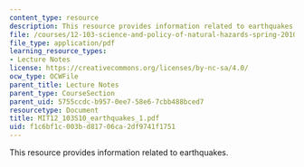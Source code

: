 ```yaml
---
content_type: resource
description: This resource provides information related to earthquakes.
file: /courses/12-103-science-and-policy-of-natural-hazards-spring-2010/f1c6bf1c003bd81706ca2df9741f1751_MIT12_103S10_earthquakes_1.pdf
file_type: application/pdf
learning_resource_types:
- Lecture Notes
license: https://creativecommons.org/licenses/by-nc-sa/4.0/
ocw_type: OCWFile
parent_title: Lecture Notes
parent_type: CourseSection
parent_uid: 5755ccdc-b957-0ee7-58e6-7cbb488bced7
resourcetype: Document
title: MIT12_103S10_earthquakes_1.pdf
uid: f1c6bf1c-003b-d817-06ca-2df9741f1751
---
```

This resource provides information related to earthquakes.